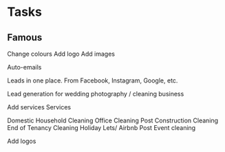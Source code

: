 # Tasks

## Famous

Change colours
Add logo
Add images


Auto-emails

Leads in one place. From Facebook, Instagram, Google, etc.

Lead generation for wedding photography / cleaning business

Add services
Services

Domestic Household Cleaning
Office Cleaning
Post Construction Cleaning
End of Tenancy Cleaning
Holiday Lets/ Airbnb 
Post Event cleaning 


Add logos